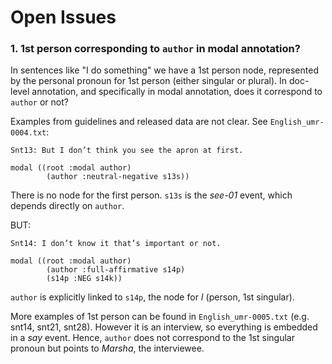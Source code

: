 # Open Issues

### 1. 1st person corresponding to `author` in modal annotation?
In sentences like "I do something" we have a 1st person node, represented by the personal pronoun for 1st person (either singular or plural).
In doc-level annotation, and specifically in modal annotation, does it correspond to `author` or not?

Examples from guidelines and released data are not clear. See `English_umr-0004.txt`:


```
Snt13: But I don’t think you see the apron at first.

modal ((root :modal author)
        (author :neutral-negative s13s))
```
There is no node for the first person. `s13s` is the *see-01* event, which depends directly on `author`.

BUT:

```
Snt14: I don’t know it that’s important or not.

modal ((root :modal author)
        (author :full-affirmative s14p)
        (s14p :NEG s14k))
```
`author` is explicitly linked to `s14p`, the node for *I* (person, 1st singular).

More examples of 1st person can be found in `English_umr-0005.txt` (e.g. snt14, snt21, snt28). However it is an interview, so everything is embedded in a *say* event. Hence, `author` does not correspond to the 1st singular pronoun but points to *Marsha*, the interviewee.

